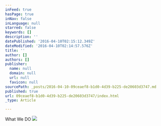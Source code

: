 ```yaml
---
inFeed: true
hasPage: true
inNav: false
inLanguage: null
starred: false
keywords: []
description: ''
datePublished: '2016-04-10T02:15:12.349Z'
dateModified: '2016-04-10T02:14:57.576Z'
title: ''
author: []
authors: []
publisher:
  name: null
  domain: null
  url: null
  favicon: null
sourcePath: _posts/2016-04-10-09ceaef8-b1d0-4d39-b225-de20603d3747.md
published: true
url: 09ceaef8-b1d0-4d39-b225-de20603d3747/index.html
_type: Article

---
```

What We DO
![](https://the-grid-user-content.s3-us-west-2.amazonaws.com/2d4bfa31-5915-4aed-b0be-7e6ce66cf20b.png)